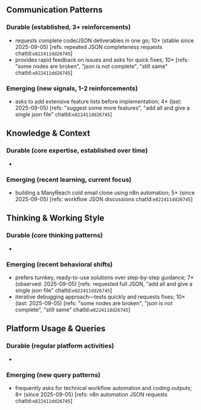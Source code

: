 ## Communication Patterns
### Durable (established, 3+ reinforcements)
- requests complete code/JSON deliverables in one go; 10× (stable since 2025-09-05) [refs: repeated JSON completeness requests chatId:`e822411dd26745`]
- provides rapid feedback on issues and asks for quick fixes; 10× [refs: "some nodes are broken", "json is not complete", "still same" chatId:`e822411dd26745`]
### Emerging (new signals, 1-2 reinforcements)
- asks to add extensive feature lists before implementation; 4× (last: 2025-09-05) [refs: "suggest some more features", "add all and give a single json file" chatId:`e822411dd26745`]

## Knowledge & Context
### Durable (core expertise, established over time)
-
### Emerging (recent learning, current focus)
- building a ManyReach cold email clone using n8n automation; 5× (since 2025-09-05) [refs: workflow JSON discussions chatId:`e822411dd26745`]

## Thinking & Working Style
### Durable (core thinking patterns)
-
### Emerging (recent behavioral shifts)
- prefers turnkey, ready-to-use solutions over step-by-step guidance; 7× (observed: 2025-09-05) [refs: requested full JSON, "add all and give a single json file" chatId:`e822411dd26745`]
- iterative debugging approach—tests quickly and requests fixes; 10× (last: 2025-09-05) [refs: "some nodes are broken", "json is not complete", "still same" chatId:`e822411dd26745`]

## Platform Usage & Queries
### Durable (regular platform activities)
-
### Emerging (new query patterns)
- frequently asks for technical workflow automation and coding outputs; 8× (since 2025-09-05) [refs: n8n automation JSON requests chatId:`e822411dd26745`]